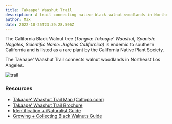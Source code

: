 ```yaml
---
title: Takaape' Waashut Trail
description: A trail connecting native black walnut woodlands in Northeast Los Angeles
author: Max
date: 2022-10-25T23:39:28.506Z
---
```

T﻿he California Black Walnut tree *(Tongva: Takaape' Waashut, Spanish: Nogales, Scientific Name: Juglans Californica)* is endemic to southern California and is listed as a rare plant by the California Native Plant Society. 

The Takaape' Waashut Trail connects walnut woodlands in Northeast Los Angeles.

![trail](https://trailangeles.org/static/img/bw-trail.png)

### Resources

* [Takaape' Waashut Trail Map (Caltopo.com)](https://caltopo.com/m/QN6R2)
* [Takaape' Waashut Trail Brochure](https://trailangeles.org/static/bw-trail-brochure.pdf)
* [Identification + iNaturalist Guide](https://trailangeles.org/static/bw-identification.pdf)
* [Growing + Collecting Black Walnuts Guide](https://trailangeles.org/static/bw-grow-collect.pdf)